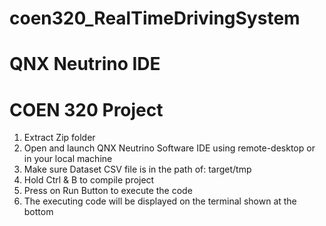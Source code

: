 # coen320_RealTimeDrivingSystem
# QNX Neutrino IDE
# COEN 320 Project

1) Extract Zip folder
2) Open and launch QNX Neutrino Software IDE using remote-desktop or in your local machine
3) Make sure Dataset CSV file is in the path of: target/tmp
4) Hold Ctrl & B to compile project
5) Press on Run Button to execute the code
6) The executing code will be displayed on the terminal shown at the bottom


